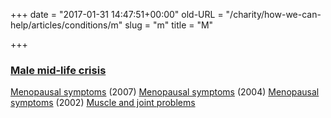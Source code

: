 +++
date = "2017-01-31 14:47:51+00:00"
old-URL = "/charity/how-we-can-help/articles/conditions/m"
slug = "m"
title = "M"

+++

### [Male mid-life crisis](http://localhost/charity/how-we-can-help/articles/conditions/m/male-mid-life-crisis-2/)
[Menopausal symptoms](http://localhost/charity/how-we-can-help/articles/conditions/m/after-hrt/) (2007)
[Menopausal symptoms](http://localhost/charity/how-we-can-help/articles/conditions/m/what-can-we-learn-from-the-recent-hrt-scare/) (2004)
[Menopausal symptoms](http://localhost/charity/how-we-can-help/articles/conditions/m/menopause/) (2002)
[Muscle and joint problems](http://localhost/charity/how-we-can-help/articles/conditions/m/muscle-and-joint-problems/)
